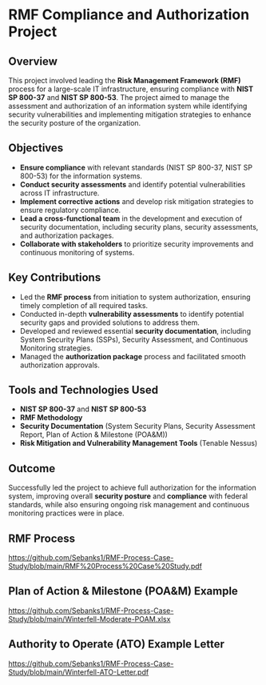 # RMF Compliance and Authorization Project

## Overview
This project involved leading the **Risk Management Framework (RMF)** process for a large-scale IT infrastructure, ensuring compliance with **NIST SP 800-37** and **NIST SP 800-53**. The project aimed to manage the assessment and authorization of an information system while identifying security vulnerabilities and implementing mitigation strategies to enhance the security posture of the organization.

## Objectives
- **Ensure compliance** with relevant standards (NIST SP 800-37, NIST SP 800-53) for the information systems.
- **Conduct security assessments** and identify potential vulnerabilities across IT infrastructure.
- **Implement corrective actions** and develop risk mitigation strategies to ensure regulatory compliance.
- **Lead a cross-functional team** in the development and execution of security documentation, including security plans, security assessments, and authorization packages.
- **Collaborate with stakeholders** to prioritize security improvements and continuous monitoring of systems.

## Key Contributions
- Led the **RMF process** from initiation to system authorization, ensuring timely completion of all required tasks.
- Conducted in-depth **vulnerability assessments** to identify potential security gaps and provided solutions to address them.
- Developed and reviewed essential **security documentation**, including System Security Plans (SSPs), Security Assessment, and Continuous Monitoring strategies.
- Managed the **authorization package** process and facilitated smooth authorization approvals.

## Tools and Technologies Used
- **NIST SP 800-37** and **NIST SP 800-53**
- **RMF Methodology**
- **Security Documentation** (System Security Plans, Security Assessment Report, Plan of Action & Milestone (POA&M))
- **Risk Mitigation and Vulnerability Management Tools** (Tenable Nessus)

## Outcome
Successfully led the project to achieve full authorization for the information system, improving overall **security posture** and **compliance** with federal standards, while also ensuring ongoing risk management and continuous monitoring practices were in place.

## RMF Process
https://github.com/Sebanks1/RMF-Process-Case-Study/blob/main/RMF%20Process%20Case%20Study.pdf

## Plan of Action & Milestone (POA&M) Example
https://github.com/Sebanks1/RMF-Process-Case-Study/blob/main/Winterfell-Moderate-POAM.xlsx 

## Authority to Operate (ATO) Example Letter
https://github.com/Sebanks1/RMF-Process-Case-Study/blob/main/Winterfell-ATO-Letter.pdf 
